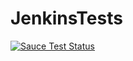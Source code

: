 # JenkinsTests
[![Sauce Test Status](https://saucelabs.com/buildstatus/YOUR_SAUCE_USERNAME)](https://saucelabs.com/u/YOUR_SAUCE_USERNAME)


